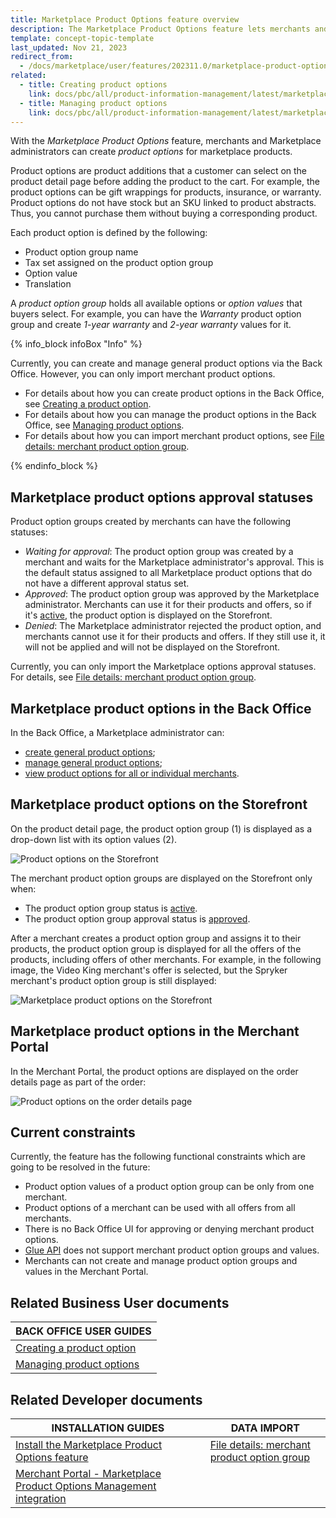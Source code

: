 ```yaml
---
title: Marketplace Product Options feature overview
description: The Marketplace Product Options feature lets merchants and Marketplace administrators create product option groups.
template: concept-topic-template
last_updated: Nov 21, 2023
redirect_from:
  - /docs/marketplace/user/features/202311.0/marketplace-product-options-feature-overview.html
related:
  - title: Creating product options
    link: docs/pbc/all/product-information-management/latest/marketplace/manage-in-the-back-office/product-options/create-product-options.html
  - title: Managing product options
    link: docs/pbc/all/product-information-management/latest/marketplace/manage-in-the-back-office/product-options/manage-product-options.html
---
```


With the *Marketplace Product Options* feature, merchants and Marketplace administrators can create *product options* for marketplace products.

Product options are product additions that a customer can select on the product detail page before adding the product to the cart. For example, the product options can be gift wrappings for products, insurance, or warranty. Product options do not have stock but an SKU linked to product abstracts. Thus, you cannot purchase them without buying a corresponding product.

Each product option is defined by the following:

- Product option group name
- Tax set assigned on the product option group
- Option value
- Translation

A *product option group* holds all available options or *option values* that buyers select. For example, you can have the *Warranty* product option group and create *1-year warranty* and *2-year warranty* values for it.

{% info_block infoBox "Info" %}

Currently, you can create and manage general product options via the Back Office. However, you can only import merchant product options.

- For details about how you can create product options in the Back Office, see [Creating a product option](/docs/pbc/all/product-information-management/latest/marketplace/manage-in-the-back-office/product-options/create-product-options.html).
- For details about how you can manage the product options in the Back Office, see [Managing product options](/docs/pbc/all/product-information-management/latest/marketplace/manage-in-the-back-office/product-options/create-product-options.html).
- For details about how you can import merchant product options, see [File details: merchant product option group](/docs/pbc/all/product-information-management/latest/marketplace/import-and-export-data/import-file-details-merchant-product-option-group.csv.html).

{% endinfo_block %}

## Marketplace product options approval statuses

Product option groups created by merchants can have the following statuses:

- *Waiting for approval*: The product option group was created by a merchant and waits for the Marketplace administrator's approval. This is the default status assigned to all Marketplace product options that do not have a different approval status set.
- *Approved*: The product option group was approved by the Marketplace administrator. Merchants can use it for their products and offers, so if it's [active](/docs/pbc/all/product-information-management/latest/marketplace/manage-in-the-back-office/product-options/create-product-options.html#activating-a-product-option), the product option is displayed on the Storefront.
- *Denied*: The Marketplace administrator rejected the product option, and merchants cannot use it for their products and offers. If they still use it, it will not be applied and will not be displayed on the Storefront.


Currently, you can only import the Marketplace options approval statuses. For details, see [File details: merchant product option group](/docs/pbc/all/product-information-management/latest/marketplace/import-and-export-data/import-file-details-merchant-product-option-group.csv.html).

## Marketplace product options in the Back Office

In the Back Office, a Marketplace administrator can:
- [create general product options](/docs/pbc/all/product-information-management/latest/marketplace/manage-in-the-back-office/product-options/create-product-options.html);
- [manage general product options](/docs/pbc/all/product-information-management/latest/marketplace/manage-in-the-back-office/product-options/create-product-options.html);
- [view product options for all or individual merchants](/docs/pbc/all/product-information-management/latest/marketplace/manage-in-the-back-office/product-options/manage-product-options.html#filtering-product-options-by-merchants).

## Marketplace product options on the Storefront

On the product detail page, the product option group (1) is displayed as a drop-down list with its option values (2).

![Product options on the Storefront](https://spryker.s3.eu-central-1.amazonaws.com/docs/Marketplace/user+guides/Features/Marketplace+product+options/product-options-on-the-storefront.png)

The merchant product option groups are displayed on the Storefront only when:
- The product option group status is [active](/docs/pbc/all/product-information-management/latest/marketplace/manage-in-the-back-office/product-options/create-product-options.html#activating-a-product-option).
- The product option group approval status is [approved](#marketplace-product-options-approval-statuses).

After a merchant creates a product option group and assigns it to their products, the product option group is displayed for all the offers of the products, including offers of other merchants. For example, in the following image, the Video King merchant's offer is selected, but the Spryker merchant's product option group is still displayed:

![Marketplace product options on the Storefront](https://spryker.s3.eu-central-1.amazonaws.com/docs/Marketplace/user+guides/Features/Marketplace+product+options/merchant-prodcut-options-on-the-storefront.png)

## Marketplace product options in the Merchant Portal

In the Merchant Portal, the product options are displayed on the order details page as part of the order:

<img class="width-100" ALT="Product options on the order details page" SRC="https://spryker.s3.eu-central-1.amazonaws.com/docs/Marketplace/user+guides/Features/Marketplace+product+options/product-options-in-the-merchant-portal.png"/>

## Current constraints

Currently, the feature has the following functional constraints which are going to be resolved in the future:

- Product option values of a product option group can be only from one merchant.
- Product options of a merchant can be used with all offers from all merchants.
- There is no Back Office UI for approving or denying merchant product options.
- [Glue API](/docs/dg/dev/glue-api/latest/rest-api/glue-rest-api.html) does not support merchant product option groups and values.
- Merchants can not create and manage product option groups and values in the Merchant Portal.

## Related Business User documents

|BACK OFFICE USER GUIDES |
|---------|
| [Creating a product option](/docs/pbc/all/product-information-management/latest/marketplace/manage-in-the-back-office/product-options/create-product-options.html)  |
| [Managing product options](/docs/pbc/all/product-information-management/latest/marketplace/manage-in-the-back-office/product-options/create-product-options.html)|

## Related Developer documents

| INSTALLATION GUIDES          | DATA IMPORT         |
|--------------------------------|----------------|
| [Install the Marketplace Product Options feature](/docs/pbc/all/product-information-management/latest/marketplace/install-and-upgrade/install-features/install-the-marketplace-product-options-feature.html)                                        | [File details: merchant product option group](/docs/pbc/all/product-information-management/latest/marketplace/import-and-export-data/import-file-details-merchant-product-option-group.csv.html)  |
| [Merchant Portal - Marketplace Product Options Management integration](/docs/pbc/all/merchant-management/latest/marketplace/install-and-upgrade/install-features/install-the-merchant-portal-marketplace-product-options-feature.html) |   |
